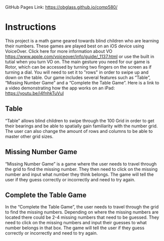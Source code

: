 GitHub Pages Link: https://obglass.github.io/comp580/
# Instructions
This project is a math game geared towards blind children who are learning their numbers. These games are played best on an iOS device using VoiceOver. Click here for more information about VO https://www.apple.com/voiceover/info/guide/_1137.html or use the built in tutial when you turn VO on. The main gesture you need for our game is Rotor, which can be accessed by turning two fingers on the screen as if turning a dial. You will need to set it to "rows" in order to swipe up and down on the table. Our game includes several features such as “Table”, “Missing Number Game” and a “Complete the Table Game”. Here is a link to a video demonstrating how the app works on an iPad: https://youtu.be/i4fnhkTuVuI
## Table
“Table” allows blind children to swipe through the 100 Grid in order to get their bearings and be able to spatially gain familiarity with the number grid. The user can also change the amount of rows and columns to be able to master other grid sizes. 
## Missing Number Game
“Missing Number Game” is a game where the user needs to travel through the grid to find the missing number. They then need to click on the missing number and input what number they think belongs. The game will tell the user if they guess correctly or incorrectly and need to try again. 
## Complete the Table Game
In the “Complete the Table Game”, the user needs to travel through the grid to find the missing numbers. Depending on where the missing numbers are located there could be 2-4 missing numbers that need to be guessed. They need to click on the missing numbers and input their guesses to what number belongs in that box. The game will tell the user if they guess correctly or incorrectly and need to try again. 
